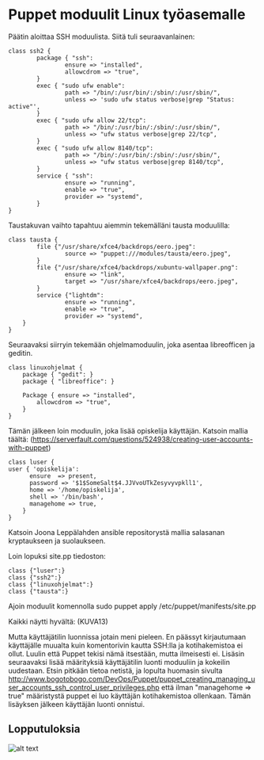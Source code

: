 # Puppet moduulit Linux työasemalle

Päätin aloittaa SSH moduulista. Siitä tuli seuraavanlainen:

```
class ssh2 {
        package { "ssh":
                ensure => "installed",
                allowcdrom => "true",
        }
        exec { "sudo ufw enable":
                path => "/bin/:/usr/bin/:/sbin/:/usr/sbin/",
                unless => 'sudo ufw status verbose|grep "Status: active"',
        }
        exec { "sudo ufw allow 22/tcp":
                path => "/bin/:/usr/bin/:/sbin/:/usr/sbin/",
                unless => "ufw status verbose|grep 22/tcp",
        }
        exec { "sudo ufw allow 8140/tcp":
                path => "/bin/:/usr/bin/:/sbin/:/usr/sbin/",
                unless => "ufw status verbose|grep 8140/tcp",
        }
        service { "ssh":
                ensure => "running",
                enable => "true",
                provider => "systemd",
        }
}
```

Taustakuvan vaihto tapahtuu aiemmin tekemälläni tausta moduulilla:

```
class tausta {
        file {"/usr/share/xfce4/backdrops/eero.jpeg":
                source => "puppet:///modules/tausta/eero.jpeg",
        }
        file {"/usr/share/xfce4/backdrops/xubuntu-wallpaper.png":
                ensure => "link",
                target => "/usr/share/xfce4/backdrops/eero.jpeg",
        }
        service {"lightdm":
                ensure => "running",
                enable => "true",
                provider => "systemd",
    }
}
```

Seuraavaksi siirryin tekemään ohjelmamoduulin, joka asentaa libreofficen ja geditin.

```
class linuxohjelmat {
	package { "gedit": }
	package { "libreoffice": }

	Package { ensure => "installed",
		allowcdrom => "true",
	}
}
```

Tämän jälkeen loin moduulin, joka lisää opiskelija käyttäjän. Katsoin mallia täältä: (https://serverfault.com/questions/524938/creating-user-accounts-with-puppet)


```
class luser {
user { 'opiskelija':
      ensure  => present,
      password => '$1$SomeSalt$4.JJVvoUTkZesyvyvpkll1',
      home => '/home/opiskelija',
      shell => '/bin/bash',
      managehome => true,
    }
}
```

Katsoin Joona Leppälahden ansible repositorystä mallia salasanan kryptaukseen ja suolaukseen.

Loin lopuksi site.pp tiedoston:

```
class {"luser":}
class {"ssh2":}
class {"linuxohjelmat":}
class {"tausta":}
```

Ajoin moduulit komennolla sudo puppet apply /etc/puppet/manifests/site.pp

Kaikki näytti hyvältä: (KUVA13)

Mutta käyttäjätilin luonnissa jotain meni pieleen. En päässyt kirjautumaan käyttäjälle muualta kuin komentorivin kautta SSH:lla ja kotihakemistoa ei ollut. Luulin että Puppet tekisi nämä itsestään, mutta ilmeisesti ei. Lisäsin seuraavaksi lisää määrityksiä käyttäjätilin luonti moduuliin ja kokeilin uudestaan. Etsin pitkään tietoa netistä, ja lopulta huomasin sivulta http://www.bogotobogo.com/DevOps/Puppet/puppet_creating_managing_user_accounts_ssh_control_user_privileges.php että ilman "managehome => true" määristystä puppet ei luo käyttäjän kotihakemistoa ollenkaan. Tämän lisäyksen jälkeen käyttäjän luonti onnistui.

## Lopputuloksia

![alt text](https://raw.githubusercontent.com/joonaleppalahti/CCM/master/puppet/kuvat/13.png "13")

